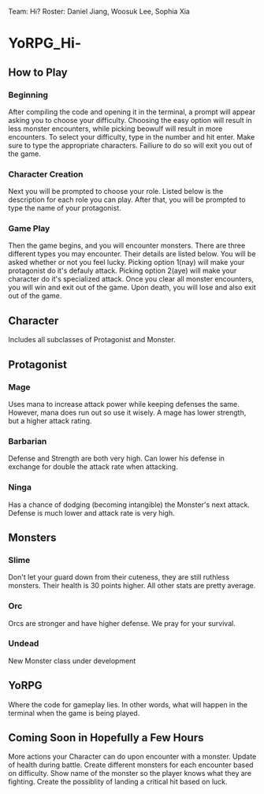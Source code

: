 Team: Hi?
Roster: Daniel Jiang, Woosuk Lee, Sophia Xia

# YoRPG_Hi-

## How to Play
### Beginning
   After compiling the code and opening it in the terminal, a prompt will appear asking you to choose your difficulty. Choosing the easy option will result in less monster encounters, while picking beowulf will result in more encounters. To select your difficulty, type in the number and hit enter. Make sure to type the appropriate characters. Failiure to do so will exit you out of the game.

### Character Creation
   Next you will be prompted to choose your role. Listed below is the description for each role you can play. After that, you will be prompted to type the name of your protagonist.

### Game Play
   Then the game begins, and you will encounter monsters. There are three different types you may encounter. Their details are listed below. You will be asked whether or not you feel lucky. Picking option 1(nay) will make your protagonist do it's defauly attack. Picking option 2(aye) will make your character do it's specialized attack. Once you clear all monster encounters, you will win and exit out of the game. Upon death, you will lose and also exit out of the game.

## Character
Includes all subclasses of Protagonist and Monster.

## Protagonist
### Mage
Uses mana to increase attack power while keeping defenses the same. However, mana does run out so use it wisely. A mage has lower strength, but a higher attack rating.

### Barbarian
Defense and Strength are both very high. Can lower his defense in exchange for double the attack rate when attacking.

### Ninga
Has a chance of dodging (becoming intangible) the Monster's next attack. Defense is much lower and attack rate is very high.

## Monsters
### Slime
Don't let your guard down from their cuteness, they are still ruthless monsters. Their health is 30 points higher. All other stats are pretty average.

### Orc
Orcs are stronger and have higher defense. We pray for your survival.

### Undead
New Monster class under development

## YoRPG
Where the code for gameplay lies. In other words, what will happen in the terminal when the game is being played.

## Coming Soon in Hopefully a Few Hours

More actions your Character can do upon encounter with a monster.
Update of health during battle.
Create different monsters for each encounter based on difficulty.
Show name of the monster so the player knows what they are fighting.
Create the possiblity of landing a critical hit based on luck.